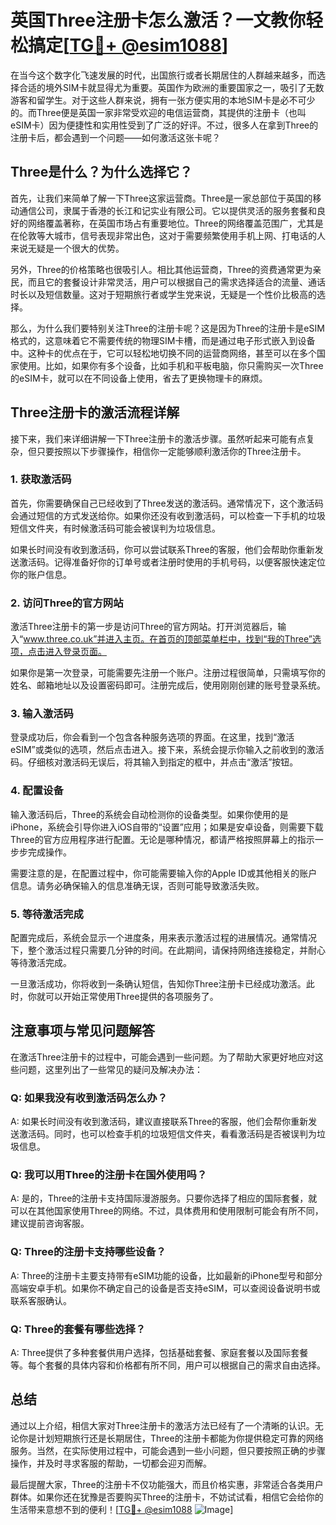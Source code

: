 # 英国Three注册卡怎么激活？一文教你轻松搞定[[TG💪+ @esim1088](https://t.me/s/esim1088)]

在当今这个数字化飞速发展的时代，出国旅行或者长期居住的人群越来越多，而选择合适的境外SIM卡就显得尤为重要。英国作为欧洲的重要国家之一，吸引了无数游客和留学生。对于这些人群来说，拥有一张方便实用的本地SIM卡是必不可少的。而Three便是英国一家非常受欢迎的电信运营商，其提供的注册卡（也叫eSIM卡）因为便捷性和实用性受到了广泛的好评。不过，很多人在拿到Three的注册卡后，都会遇到一个问题——如何激活这张卡呢？

## Three是什么？为什么选择它？

首先，让我们来简单了解一下Three这家运营商。Three是一家总部位于英国的移动通信公司，隶属于香港的长江和记实业有限公司。它以提供灵活的服务套餐和良好的网络覆盖著称，在英国市场占有重要地位。Three的网络覆盖范围广，尤其是在伦敦等大城市，信号表现非常出色，这对于需要频繁使用手机上网、打电话的人来说无疑是一个很大的优势。

另外，Three的价格策略也很吸引人。相比其他运营商，Three的资费通常更为亲民，而且它的套餐设计非常灵活，用户可以根据自己的需求选择适合的流量、通话时长以及短信数量。这对于短期旅行者或学生党来说，无疑是一个性价比极高的选择。

那么，为什么我们要特别关注Three的注册卡呢？这是因为Three的注册卡是eSIM格式的，这意味着它不需要传统的物理SIM卡槽，而是通过电子形式嵌入到设备中。这种卡的优点在于，它可以轻松地切换不同的运营商网络，甚至可以在多个国家使用。比如，如果你有多个设备，比如手机和平板电脑，你只需购买一次Three的eSIM卡，就可以在不同设备上使用，省去了更换物理卡的麻烦。

## Three注册卡的激活流程详解

接下来，我们来详细讲解一下Three注册卡的激活步骤。虽然听起来可能有点复杂，但只要按照以下步骤操作，相信你一定能够顺利激活你的Three注册卡。

### 1. 获取激活码

首先，你需要确保自己已经收到了Three发送的激活码。通常情况下，这个激活码会通过短信的方式发送给你。如果你还没有收到激活码，可以检查一下手机的垃圾短信文件夹，有时候激活码可能会被误判为垃圾信息。

如果长时间没有收到激活码，你可以尝试联系Three的客服，他们会帮助你重新发送激活码。记得准备好你的订单号或者注册时使用的手机号码，以便客服快速定位你的账户信息。

### 2. 访问Three的官方网站

激活Three注册卡的第一步是访问Three的官方网站。打开浏览器后，输入“www.three.co.uk”并进入主页。在首页的顶部菜单栏中，找到“我的Three”选项，点击进入登录页面。

如果你是第一次登录，可能需要先注册一个账户。注册过程很简单，只需填写你的姓名、邮箱地址以及设置密码即可。注册完成后，使用刚刚创建的账号登录系统。

### 3. 输入激活码

登录成功后，你会看到一个包含各种服务选项的界面。在这里，找到“激活eSIM”或类似的选项，然后点击进入。接下来，系统会提示你输入之前收到的激活码。仔细核对激活码无误后，将其输入到指定的框中，并点击“激活”按钮。

### 4. 配置设备

输入激活码后，Three的系统会自动检测你的设备类型。如果你使用的是iPhone，系统会引导你进入iOS自带的“设置”应用；如果是安卓设备，则需要下载Three的官方应用程序进行配置。无论是哪种情况，都请严格按照屏幕上的指示一步步完成操作。

需要注意的是，在配置过程中，你可能需要输入你的Apple ID或其他相关的账户信息。请务必确保输入的信息准确无误，否则可能导致激活失败。

### 5. 等待激活完成

配置完成后，系统会显示一个进度条，用来表示激活过程的进展情况。通常情况下，整个激活过程只需要几分钟的时间。在此期间，请保持网络连接稳定，并耐心等待激活完成。

一旦激活成功，你将收到一条确认短信，告知你Three注册卡已经成功激活。此时，你就可以开始正常使用Three提供的各项服务了。

## 注意事项与常见问题解答

在激活Three注册卡的过程中，可能会遇到一些问题。为了帮助大家更好地应对这些问题，这里列出了一些常见的疑问及解决办法：

### Q: 如果我没有收到激活码怎么办？
A: 如果长时间没有收到激活码，建议直接联系Three的客服，他们会帮你重新发送激活码。同时，也可以检查手机的垃圾短信文件夹，看看激活码是否被误判为垃圾信息。

### Q: 我可以用Three的注册卡在国外使用吗？
A: 是的，Three的注册卡支持国际漫游服务。只要你选择了相应的国际套餐，就可以在其他国家使用Three的网络。不过，具体费用和使用限制可能会有所不同，建议提前咨询客服。

### Q: Three的注册卡支持哪些设备？
A: Three的注册卡主要支持带有eSIM功能的设备，比如最新的iPhone型号和部分高端安卓手机。如果你不确定自己的设备是否支持eSIM，可以查阅设备说明书或联系客服确认。

### Q: Three的套餐有哪些选择？
A: Three提供了多种套餐供用户选择，包括基础套餐、家庭套餐以及国际套餐等。每个套餐的具体内容和价格都有所不同，用户可以根据自己的需求自由选择。

## 总结

通过以上介绍，相信大家对Three注册卡的激活方法已经有了一个清晰的认识。无论你是计划短期旅行还是长期居住，Three的注册卡都能为你提供稳定可靠的网络服务。当然，在实际使用过程中，可能会遇到一些小问题，但只要按照正确的步骤操作，并及时寻求客服的帮助，一切都会迎刃而解。

最后提醒大家，Three的注册卡不仅功能强大，而且价格实惠，非常适合各类用户群体。如果你还在犹豫是否要购买Three的注册卡，不妨试试看，相信它会给你的生活带来意想不到的便利！[[TG💪+ @esim1088](https://t.me/s/esim1088) ![Image](https://i.postimg.cc/4NQfJmqS/Snipaste-2025-05-13-00-14-12.png)]